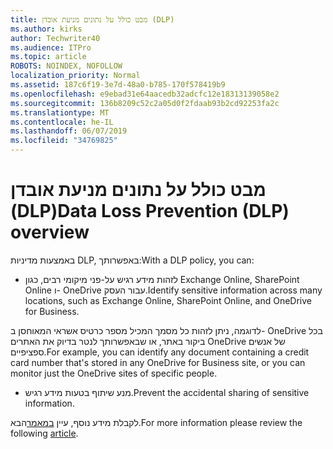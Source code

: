 ```yaml
---
title: מבט כולל על נתונים מניעת אובדן (DLP)
ms.author: kirks
author: Techwriter40
ms.audience: ITPro
ms.topic: article
ROBOTS: NOINDEX, NOFOLLOW
localization_priority: Normal
ms.assetid: 187c6f19-3e7d-48a0-b785-170f578419b9
ms.openlocfilehash: e9ebad31e64aacedb32adcfc12e18313139058e2
ms.sourcegitcommit: 136b8209c52c2a05d0f2fdaab93b2cd92253fa2c
ms.translationtype: MT
ms.contentlocale: he-IL
ms.lasthandoff: 06/07/2019
ms.locfileid: "34769825"
---
```

# <a name="data-loss-prevention-dlp-overview"></a><span data-ttu-id="dea8a-102">מבט כולל על נתונים מניעת אובדן (DLP)</span><span class="sxs-lookup"><span data-stu-id="dea8a-102">Data Loss Prevention (DLP) overview</span></span>

<span data-ttu-id="dea8a-103">באמצעות מדיניות DLP, באפשרותך:</span><span class="sxs-lookup"><span data-stu-id="dea8a-103">With a DLP policy, you can:</span></span>

- <span data-ttu-id="dea8a-104">לזהות מידע רגיש על-פני מיקומי רבים, כגון Exchange Online, SharePoint Online ו- OneDrive עבור העסק.</span><span class="sxs-lookup"><span data-stu-id="dea8a-104">Identify sensitive information across many locations, such as Exchange Online, SharePoint Online, and OneDrive for Business.</span></span>


<span data-ttu-id="dea8a-105">לדוגמה, ניתן לזהות כל מסמך המכיל מספר כרטיס אשראי המאוחסן ב- OneDrive בכל ביקור באתר, או שבאפשרותך לנטר בדיוק את האתרים OneDrive של אנשים ספציפיים.</span><span class="sxs-lookup"><span data-stu-id="dea8a-105">For example, you can identify any document containing a credit card number that's stored in any OneDrive for Business site, or you can monitor just the OneDrive sites of specific people.</span></span>

- <span data-ttu-id="dea8a-106">מנע שיתוף בטעות מידע רגיש.</span><span class="sxs-lookup"><span data-stu-id="dea8a-106">Prevent the accidental sharing of sensitive information.</span></span>


<span data-ttu-id="dea8a-107">לקבלת מידע נוסף, עיין [במאמר](https://docs.microsoft.com/office365/securitycompliance/data-loss-prevention-policies)הבא.</span><span class="sxs-lookup"><span data-stu-id="dea8a-107">For more information please review the following [article](https://docs.microsoft.com/office365/securitycompliance/data-loss-prevention-policies).</span></span>

